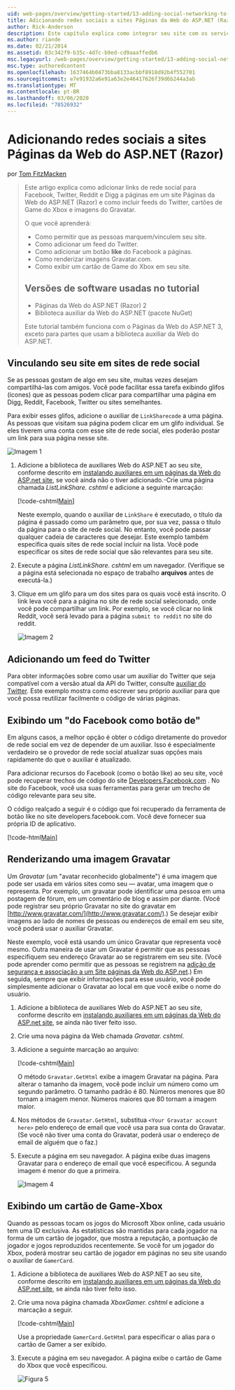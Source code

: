 ```yaml
---
uid: web-pages/overview/getting-started/13-adding-social-networking-to-your-web-site
title: Adicionando redes sociais a sites Páginas da Web do ASP.NET (Razor) | Microsoft Docs
author: Rick-Anderson
description: Este capítulo explica como integrar seu site com os serviços de rede social. Neste capítulo, você aprenderá como permitir que as pessoas marquem/vinculem seu site...
ms.author: riande
ms.date: 02/21/2014
ms.assetid: 03c342f9-b35c-4d7c-b9ed-cd9aaaffedb6
msc.legacyurl: /web-pages/overview/getting-started/13-adding-social-networking-to-your-web-site
msc.type: authoredcontent
ms.openlocfilehash: 1637464b0473bba8133acbbf8918d92b4f552701
ms.sourcegitcommit: e7e91932a6e91a63e2e46417626f39d6b244a3ab
ms.translationtype: MT
ms.contentlocale: pt-BR
ms.lasthandoff: 03/06/2020
ms.locfileid: "78526932"
---
```

# <a name="adding-social-networking-to-aspnet-web-pages-razor-sites"></a>Adicionando redes sociais a sites Páginas da Web do ASP.NET (Razor)

por [Tom FitzMacken](https://github.com/tfitzmac)

> Este artigo explica como adicionar links de rede social para Facebook, Twitter, Reddit e Digg a páginas em um site Páginas da Web do ASP.NET (Razor) e como incluir feeds do Twitter, cartões de Game do Xbox e imagens do Gravatar.
> 
> O que você aprenderá:
> 
> - Como permitir que as pessoas marquem/vinculem seu site.
> - Como adicionar um feed do Twitter.
> - Como adicionar um botão **like** do Facebook a páginas.
> - Como renderizar imagens Gravatar.com.
> - Como exibir um cartão de Game do Xbox em seu site.
>   
> 
> ## <a name="software-versions-used-in-the-tutorial"></a>Versões de software usadas no tutorial
> 
> 
> - Páginas da Web do ASP.NET (Razor) 2
> - Biblioteca auxiliar da Web do ASP.NET (pacote NuGet)
>   
> 
> Este tutorial também funciona com o Páginas da Web do ASP.NET 3, exceto para partes que usam a biblioteca auxiliar da Web do ASP.NET.

<a id="Linking_Your_Website"></a>
## <a name="linking-your-website-on-social-networking-sites"></a>Vinculando seu site em sites de rede social

Se as pessoas gostam de algo em seu site, muitas vezes desejam compartilhá-las com amigos. Você pode facilitar essa tarefa exibindo glifos (ícones) que as pessoas podem clicar para compartilhar uma página em Digg, Reddit, Facebook, Twitter ou sites semelhantes.

Para exibir esses glifos, adicione o auxiliar de `LinkSharecode` a uma página. As pessoas que visitam sua página podem clicar em um glifo individual. Se eles tiverem uma conta com esse site de rede social, eles poderão postar um link para sua página nesse site.

![Imagem 1](13-adding-social-networking-to-your-web-site/_static/image1.jpg)

1. Adicione a biblioteca de auxiliares Web do ASP.NET ao seu site, conforme descrito em [instalando auxiliares em um páginas da Web do ASP.net site](https://go.microsoft.com/fwlink/?LinkId=252372), se você ainda não o tiver adicionado.-Crie uma página chamada *ListLinkShare. cshtml* e adicione a seguinte marcação:

    [!code-cshtml[Main](13-adding-social-networking-to-your-web-site/samples/sample1.cshtml)]

    Neste exemplo, quando o auxiliar de `LinkShare` é executado, o título da página é passado como um parâmetro que, por sua vez, passa o título da página para o site de rede social. No entanto, você pode passar qualquer cadeia de caracteres que desejar. Este exemplo também especifica quais sites de rede social incluir na lista. Você pode especificar os sites de rede social que são relevantes para seu site.
2. Execute a página *ListLinkShare. cshtml* em um navegador. (Verifique se a página está selecionada no espaço de trabalho **arquivos** antes de executá-la.)
3. Clique em um glifo para um dos sites para os quais você está inscrito. O link leva você para a página no site de rede social selecionado, onde você pode compartilhar um link. Por exemplo, se você clicar no link Reddit, você será levado para a página `submit to reddit` no site do reddit.

     ![Imagem 2](13-adding-social-networking-to-your-web-site/_static/image2.jpg)

<a id="Adding_a_Twitter_Feed"></a>
## <a name="adding-a-twitter-feed"></a>Adicionando um feed do Twitter

Para obter informações sobre como usar um auxiliar do Twitter que seja compatível com a versão atual da API do Twitter, consulte [auxiliar do Twitter](../ui-layouts-and-themes/twitter-helper.md). Este exemplo mostra como escrever seu próprio auxiliar para que você possa reutilizar facilmente o código de várias páginas.

<a id="Displaying_a_Facebook_Button"></a>
## <a name="displaying-a-facebook-quotlikequot-button"></a>Exibindo um &quot;do Facebook como botão de&quot;

Em alguns casos, a melhor opção é obter o código diretamente do provedor de rede social em vez de depender de um auxiliar. Isso é especialmente verdadeiro se o provedor de rede social atualizar suas opções mais rapidamente do que o auxiliar é atualizado.

Para adicionar recursos do Facebook (como o botão like) ao seu site, você pode recuperar trechos de código do site [Developers.Facebook.com](https://developers.facebook.com/) . No site do Facebook, você usa suas ferramentas para gerar um trecho de código relevante para seu site.

O código realçado a seguir é o código que foi recuperado da ferramenta de botão like no site developers.facebook.com. Você deve fornecer sua própria ID de aplicativo.

[!code-html[Main](13-adding-social-networking-to-your-web-site/samples/sample2.html?highlight=7-14,16-17)]

<a id="Rendering_a_Gravatar_Image"></a>
## <a name="rendering-a-gravatar-image"></a>Renderizando uma imagem Gravatar

Um *Gravatar* (um &quot;avatar reconhecido globalmente&quot;) é uma imagem que pode ser usada em vários sites como seu &#8212; avatar, uma imagem que o representa. Por exemplo, um gravatar pode identificar uma pessoa em uma postagem de fórum, em um comentário de blog e assim por diante. (Você pode registrar seu próprio Gravatar no site do gravatar em [http://www.gravatar.com/](http://www.gravatar.com/).) Se desejar exibir imagens ao lado de nomes de pessoas ou endereços de email em seu site, você poderá usar o auxiliar Gravatar.

Neste exemplo, você está usando um único Gravatar que representa você mesmo. Outra maneira de usar um Gravatar é permitir que as pessoas especifiquem seu endereço Gravatar ao se registrarem em seu site. (Você pode aprender como permitir que as pessoas se registrem na [adição de segurança e associação a um Site páginas da Web do ASP.net](https://go.microsoft.com/fwlink/?LinkId=202904).) Em seguida, sempre que exibir informações para esse usuário, você pode simplesmente adicionar o Gravatar ao local em que você exibe o nome do usuário.

1. Adicione a biblioteca de auxiliares Web do ASP.NET ao seu site, conforme descrito em [instalando auxiliares em um páginas da Web do ASP.net site](https://go.microsoft.com/fwlink/?LinkId=252372), se ainda não tiver feito isso.
2. Crie uma nova página da Web chamada *Gravatar. cshtml*.
3. Adicione a seguinte marcação ao arquivo: 

    [!code-cshtml[Main](13-adding-social-networking-to-your-web-site/samples/sample3.cshtml)]

    O método `Gravatar.GetHtml` exibe a imagem Gravatar na página. Para alterar o tamanho da imagem, você pode incluir um número como um segundo parâmetro. O tamanho padrão é 80. Números menores que 80 tornam a imagem menor. Números maiores que 80 tornam a imagem maior.
4. Nos métodos de `Gravatar.GetHtml`, substitua `<Your Gravatar account here>` pelo endereço de email que você usa para sua conta do Gravatar. (Se você não tiver uma conta do Gravatar, poderá usar o endereço de email de alguém que o faz.)
5. Execute a página em seu navegador. A página exibe duas imagens Gravatar para o endereço de email que você especificou. A segunda imagem é menor do que a primeira. 

    ![Imagem 4](13-adding-social-networking-to-your-web-site/_static/image3.jpg)

<a id="Displaying_an_Xbox_Gamer_Card"></a>
## <a name="displaying-an-xbox-gamer-card"></a>Exibindo um cartão de Game-Xbox

Quando as pessoas tocam os jogos do Microsoft Xbox online, cada usuário tem uma ID exclusiva. As estatísticas são mantidas para cada jogador na forma de um cartão de jogador, que mostra a reputação, a pontuação de jogador e jogos reproduzidos recentemente. Se você for um jogador do Xbox, poderá mostrar seu cartão de jogador em páginas no seu site usando o auxiliar de `GamerCard`.

1. Adicione a biblioteca de auxiliares Web do ASP.NET ao seu site, conforme descrito em [instalando auxiliares em um páginas da Web do ASP.net site](https://go.microsoft.com/fwlink/?LinkId=252372), se ainda não tiver feito isso.
2. Crie uma nova página chamada *XboxGamer. cshtml* e adicione a marcação a seguir.

    [!code-cshtml[Main](13-adding-social-networking-to-your-web-site/samples/sample4.cshtml)]

    Use a propriedade `GamerCard.GetHtml` para especificar o alias para o cartão de Gamer a ser exibido.
3. Execute a página em seu navegador. A página exibe o cartão de Game do Xbox que você especificou.

    ![Figura 5](13-adding-social-networking-to-your-web-site/_static/image4.jpg)

